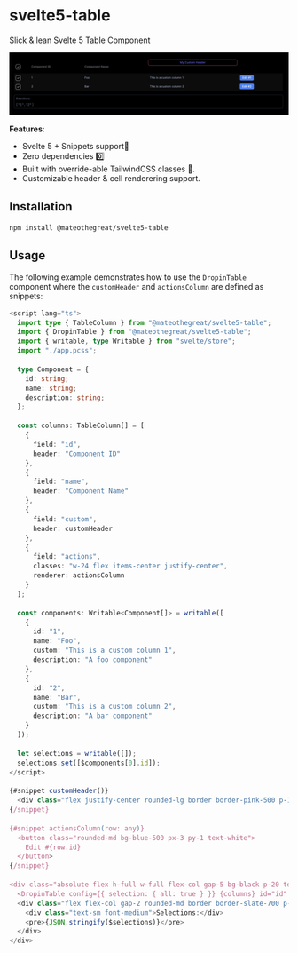 # svelte5-table

Slick & lean Svelte 5 Table Component

![screenshot.png](screenshot.png)

**Features**:

- Svelte 5 + Snippets support💖
- Zero dependencies 0️⃣
- Built with override-able TailwindCSS classes 💄.
- Customizable header & cell renderering support.

## Installation

```bash
npm install @mateothegreat/svelte5-table
```

## Usage

The following example demonstrates how to use the `DropinTable` component where the `customHeader` and `actionsColumn` are defined as snippets:

```ts
<script lang="ts">
  import type { TableColumn } from "@mateothegreat/svelte5-table";
  import { DropinTable } from "@mateothegreat/svelte5-table";
  import { writable, type Writable } from "svelte/store";
  import "./app.pcss";

  type Component = {
    id: string;
    name: string;
    description: string;
  };

  const columns: TableColumn[] = [
    {
      field: "id",
      header: "Component ID"
    },
    {
      field: "name",
      header: "Component Name"
    },
    {
      field: "custom",
      header: customHeader
    },
    {
      field: "actions",
      classes: "w-24 flex items-center justify-center",
      renderer: actionsColumn
    }
  ];

  const components: Writable<Component[]> = writable([
    {
      id: "1",
      name: "Foo",
      custom: "This is a custom column 1",
      description: "A foo component"
    },
    {
      id: "2",
      name: "Bar",
      custom: "This is a custom column 2",
      description: "A bar component"
    }
  ]);

  let selections = writable([]);
  selections.set([$components[0].id]);
</script>

{#snippet customHeader()}
  <div class="flex justify-center rounded-lg border border-pink-500 p-1 text-indigo-500">My Custom Header</div>
{/snippet}

{#snippet actionsColumn(row: any)}
  <button class="rounded-md bg-blue-500 px-3 py-1 text-white">
    Edit #{row.id}
  </button>
{/snippet}

<div class="absolute flex h-full w-full flex-col gap-5 bg-black p-20 text-slate-500">
  <DropinTable config={{ selection: { all: true } }} {columns} id="id" data={$components} bind:selections />
  <div class="flex flex-col gap-2 rounded-md border border-slate-700 p-2">
    <div class="text-sm font-medium">Selections:</div>
    <pre>{JSON.stringify($selections)}</pre>
  </div>
</div>
```
